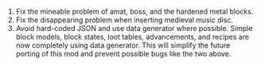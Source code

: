 1. Fix the mineable problem of amat, boss, and the hardened metal blocks.
2. Fix the disappearing problem when inserting medieval music disc.
3. Avoid hard-coded JSON and use data generator where possible. Simple block models, block states, loot tables, advancements, and recipes are now completely using data generator. This will simplify the future porting of this mod and prevent possible bugs like the two above.
